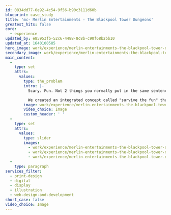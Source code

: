 ```yaml
---
id: 0834dd77-6e92-4c54-9f56-b90c3111d60b
blueprint: case_study
title: 'mc- Merlin Entertainments - The Blackpool Tower Dungeons'
greatest_hits: false
core:
  - experience
updated_by: e85953fb-52c6-4488-8c8b-c90f68b2bb10
updated_at: 1640100585
hero_image: work/experience/merlin-entertainments-the-blackpool-tower-dungeons/Merlin-2-Experience-Full-Image-1360x768.5.jpg
secondary_image: work/experience/merlin-entertainments-the-blackpool-tower-dungeons/Merlin-2-Experience-Secondary-Image-896x597.jpg
main_content:
  -
    type: set
    attrs:
      values:
        type: the_problem
        intro: |-
          Scary. Fun. Not 2 things you normally put in the same sentence. But that's exactly what our friends at Merlin Entertainments needed from us. Their launch of the new Blackpool Tower Dungeons was a big deal. And so they wanted to make a big noise about it. 

          We created an integrated concept called "survive the fun" that ran across multiple media. From bus-shells to leaflets, from websites to landing pages, we covered it all. A campaign designed to appeal to families who want a fun and scary experience? Job done.
        image: work/experience/merlin-entertainments-the-blackpool-tower-dungeons/Merlin-2-Experience-Large-927x522-2.jpg
        video_choice: Image
        custom_header: ' '
  -
    type: set
    attrs:
      values:
        type: slider
        images:
          - work/experience/merlin-entertainments-the-blackpool-tower-dungeons/Merlin-2-Experience-Small-740x416.25-1.jpg
          - work/experience/merlin-entertainments-the-blackpool-tower-dungeons/Merlin-2-Experience-Small-740x416.25-2.jpg
          - work/experience/merlin-entertainments-the-blackpool-tower-dungeons/Merlin-2-Experience-Small-740x416.25-3.jpg
  -
    type: paragraph
services_filter:
  - print-design
  - digital
  - display
  - illustration
  - web-design-and-development
short_case: false
video_choice: Image
---
```

